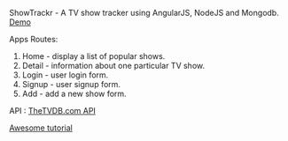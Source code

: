 ShowTrackr - A TV show tracker using AngularJS, NodeJS and Mongodb.
[Demo](http://nixsiow.com/showtrackr)

Apps Routes:
1. Home - display a list of popular shows.
2. Detail - information about one particular TV show.
3. Login - user login form.
4. Signup - user signup form.
5. Add - add a new show form.


API : [TheTVDB.com API](http://thetvdb.com/)

[Awesome tutorial](http://sahatyalkabov.com/create-a-tv-show-tracker-using-angularjs-nodejs-and-mongodb/)
